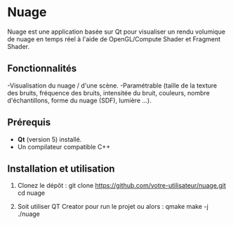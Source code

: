 # Nuage

Nuage est une application basée sur Qt pour visualiser un rendu volumique de nuage en temps réel à l'aide de OpenGL/Compute Shader et Fragment Shader.

## Fonctionnalités

-Visualisation du nuage / d'une scène. 
-Paramétrable (taille de la texture des bruits, fréquence des bruits, intensitée du bruit, couleurs, nombre d'échantillons, forme du nuage (SDF), lumière ...).

## Prérequis
- **Qt** (version 5) installé.
- Un compilateur compatible C++ 

## Installation et utilisation

1. Clonez le dépôt :
   git clone https://github.com/votre-utilisateur/nuage.git
   cd nuage

2. Soit utiliser QT Creator pour run le projet ou alors :
   qmake
   make -j
   ./nuage
